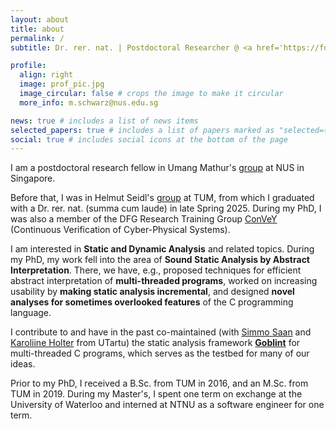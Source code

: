 ```yaml
---
layout: about
title: about
permalink: /
subtitle: Dr. rer. nat. | Postdoctoral Researcher @ <a href='https://focs-lab.comp.nus.edu.sg/'>FOCS Lab @ NUS</a>

profile:
  align: right
  image: prof_pic.jpg
  image_circular: false # crops the image to make it circular
  more_info: m.schwarz@nus.edu.sg

news: true # includes a list of news items
selected_papers: true # includes a list of papers marked as "selected={true}"
social: true # includes social icons at the bottom of the page
---
```


I am a postdoctoral research fellow in Umang Mathur's [group](https://focs-lab.comp.nus.edu.sg/) at NUS in Singapore.

Before that, I was in Helmut Seidl's [group](https://www.cs.cit.tum.de/en/pl/home/) at TUM, from which I graduated with a Dr. rer. nat. (summa cum laude) in late Spring 2025.
During my PhD, I was also a member of the DFG Research Training Group [ConVeY](https://convey.in.tum.de) (Continuous Verification of Cyber-Physical Systems).

I am interested in **Static and Dynamic Analysis** and related topics. During my PhD, my work fell into the area of **Sound Static Analysis by Abstract Interpretation**. There, we have, e.g., proposed techniques for efficient abstract interpretation of **multi-threaded programs**, worked on increasing usability by **making static analysis incremental**,
and designed **novel analyses for sometimes overlooked features** of the C programming language.

I contribute to and have in the past co-maintained (with [Simmo Saan](https://sim642.eu) and [Karoliine Holter](https://ut.ee/en/node/105999) from UTartu) the static analysis framework [**Goblint**](https://goblint.in.tum.de) for multi-threaded C programs, which serves as the testbed for many of our ideas.

Prior to my PhD, I received a B.Sc. from TUM in 2016, and an M.Sc. from TUM in 2019. During my Master's, I spent one term on exchange at the University of Waterloo and interned at NTNU as a software engineer for one term.
